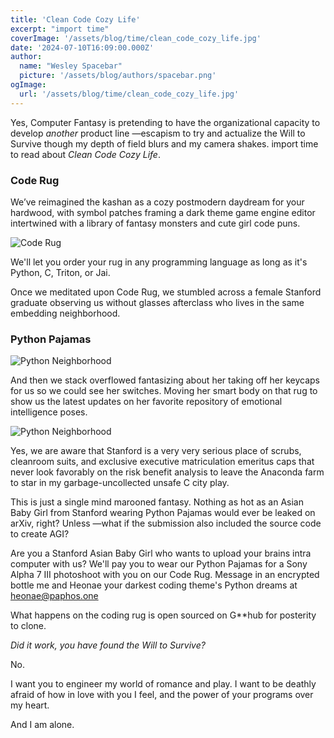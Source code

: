 ```yaml
---
title: 'Clean Code Cozy Life'
excerpt: "import time"
coverImage: '/assets/blog/time/clean_code_cozy_life.jpg'
date: '2024-07-10T16:09:00.000Z'
author:
  name: "Wesley Spacebar"
  picture: '/assets/blog/authors/spacebar.png'
ogImage:
  url: '/assets/blog/time/clean_code_cozy_life.jpg'
---
```


Yes, Computer Fantasy is pretending to have the organizational capacity to develop *another* product line —escapism to try and actualize the Will to Survive though my depth of field blurs and my camera shakes.
import time to read about *Clean Code Cozy Life*.

### **Code Rug**

We’ve reimagined the kashan as a cozy postmodern daydream for your hardwood, with symbol patches framing a dark theme game engine editor intertwined with a library of fantasy monsters and cute girl code puns.

![Code Rug](/assets/blog/time/code_rug.jpeg)

We'll let you order your rug in any programming language as long as it's Python, C, Triton, or Jai.

Once we meditated upon Code Rug, we stumbled across a female Stanford graduate observing us without glasses afterclass who lives in the same embedding neighborhood.

### **Python Pajamas**

![Python Neighborhood](/assets/blog/time/python_neighborhood.jpeg)

And then we stack overflowed fantasizing about her taking off her keycaps for us so we could see her switches. Moving her smart body on that rug to show us the latest updates on her favorite repository of emotional intelligence poses.

![Python Neighborhood](/assets/blog/time/stanford_python_pajamas.png)

Yes, we are aware that Stanford is a very very serious place of scrubs, cleanroom suits, and exclusive executive matriculation emeritus caps that never look favorably on the risk benefit analysis to leave the Anaconda farm to star in my garbage-uncollected unsafe C city play.

This is just a single mind marooned fantasy. Nothing as hot as an Asian Baby Girl from Stanford wearing Python Pajamas would ever be leaked on arXiv, right? Unless —what if the submission also included the source code to create AGI?

Are you a Stanford Asian Baby Girl who wants to upload your brains intra computer with us?
We'll pay you to wear our Python Pajamas for a Sony Alpha 7 III photoshoot with you on our Code Rug.
Message in an encrypted bottle me and Heonae your darkest coding theme's Python dreams at heonae@paphos.one

What happens on the coding rug is open sourced on G**hub for posterity to clone.

*Did it work, you have found the Will to Survive?*

No.

I want you to engineer my world of romance and play. I want to be deathly afraid of how in love with you I feel, and the power of your programs over my heart.

And I am alone.
